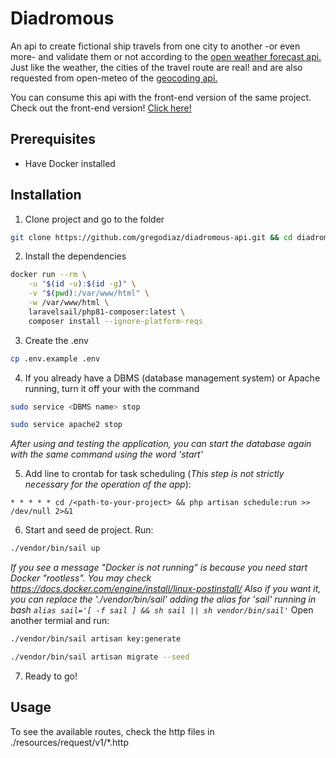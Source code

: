 # Diadromous
An api to create fictional ship travels from one city to another -or even more- and validate them or not according to the [open weather forecast api.](https://open-meteo.com/en)
Just like the weather, the cities of the travel route are real! and are also requested from open-meteo of the [geocoding api.](https://open-meteo.com/en/docs/geocoding-api#geocoding_form)

You can consume this api with the front-end version of the same project. Check out the front-end version! [Click here!](https://github.com/gregodiaz/diadromous-react)

## Prerequisites
- Have Docker installed

## Installation

1. Clone project and go to the folder
```bash
git clone https://github.com/gregodiaz/diadromous-api.git && cd diadromous-api
```

2. Install the dependencies 
```bash
docker run --rm \
    -u "$(id -u):$(id -g)" \
    -v "$(pwd):/var/www/html" \
    -w /var/www/html \
    laravelsail/php81-composer:latest \
    composer install --ignore-platform-reqs
```

3. Create the .env
```bash
cp .env.example .env
```

4. If you already have a DBMS (database management system) or Apache running, turn it off your with the command
```bash
sudo service <DBMS name> stop
```
```bash
sudo service apache2 stop
```
_After using and testing the application, you can start the database again with the same command using the word 'start'_

5. Add line to crontab for task scheduling (_This step is not strictly necessary for the operation of the app_):
```
* * * * * cd /<path-to-your-project> && php artisan schedule:run >> /dev/null 2>&1
```

6. Start and seed de project. Run:
```bash
./vendor/bin/sail up
```
_If you see a message "Docker is not running" is because you need start Docker "rootless". You may check https://docs.docker.com/engine/install/linux-postinstall/_
_Also if you want it, you can replace the './vendor/bin/sail' adding the alias for 'sail' running in bash ```alias sail='[ -f sail ] && sh sail || sh vendor/bin/sail'```_
Open another termial and run:
```bash
./vendor/bin/sail artisan key:generate
```
```bash
./vendor/bin/sail artisan migrate --seed
```

7. Ready to go!


## Usage
To see the available routes, check the http files in ./resources/request/v1/*.http
